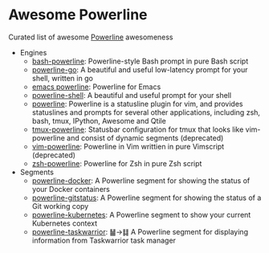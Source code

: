 # Awesome Powerline

Curated list of awesome [Powerline](https://github.com/powerline/powerline) awesomeness

- Engines
  - [bash-powerline](https://github.com/riobard/bash-powerline): Powerline-style Bash prompt in pure Bash script
  - [powerline-go](https://github.com/justjanne/powerline-go): A beautiful and useful low-latency prompt for your shell, written in go
  - [emacs powerline](https://github.com/milkypostman/powerline): Powerline for Emacs
  - [powerline-shell](https://github.com/milkbikis/powerline-shell): A beautiful and useful prompt for your shell
  - [powerline](https://github.com/Lokaltog/powerline): Powerline is a statusline plugin for vim, and provides statuslines and prompts for several other applications, including zsh, bash, tmux, IPython, Awesome and Qtile
  - [tmux-powerline](https://github.com/erikw/tmux-powerline): Statusbar configuration for tmux that looks like vim-powerline and consist of dynamic segments (deprecated)
  - [vim-powerline](https://github.com/Lokaltog/vim-powerline): Powerline in Vim writtien in pure Vimscript (deprecated)
  - [zsh-powerline](https://github.com/riobard/zsh-powerline): Powerline for Zsh in pure Zsh script
- Segments
  - [powerline-docker](https://github.com/adrianmo/powerline-docker): A Powerline segment for showing the status of your Docker containers
  - [powerline-gitstatus](https://github.com/jaspernbrouwer/powerline-gitstatus): A Powerline segment for showing the status of a Git working copy
  - [powerline-kubernetes](https://github.com/so0k/powerline-kubernetes): A Powerline segment to show your current Kubernetes context
  - [powerline-taskwarrior](https://github.com/Zebradil/powerline-taskwarrior): ䷡→䷆ A Powerline segment for displaying information from Taskwarrior task manager
